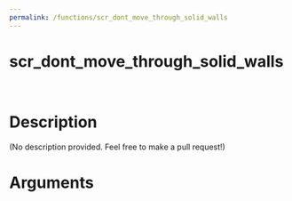 ```yaml
---
permalink: /functions/scr_dont_move_through_solid_walls
---
```

# scr_dont_move_through_solid_walls  
&nbsp;  
# Description  
(No description provided. Feel free to make a pull request!) 
&nbsp;  
# Arguments


